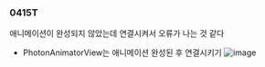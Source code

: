 ### 0415T  


애니메이션이 완성되지 않았는데 연결시켜서 오류가 나는 것 같다  
  - PhotonAnimatorView는 애니메이션 완성된 후 연결시키기
![image](https://github.com/s8st/20240320FinalProject/assets/153998744/50b0f08e-7c94-43cf-8232-dd4dbfade778)
